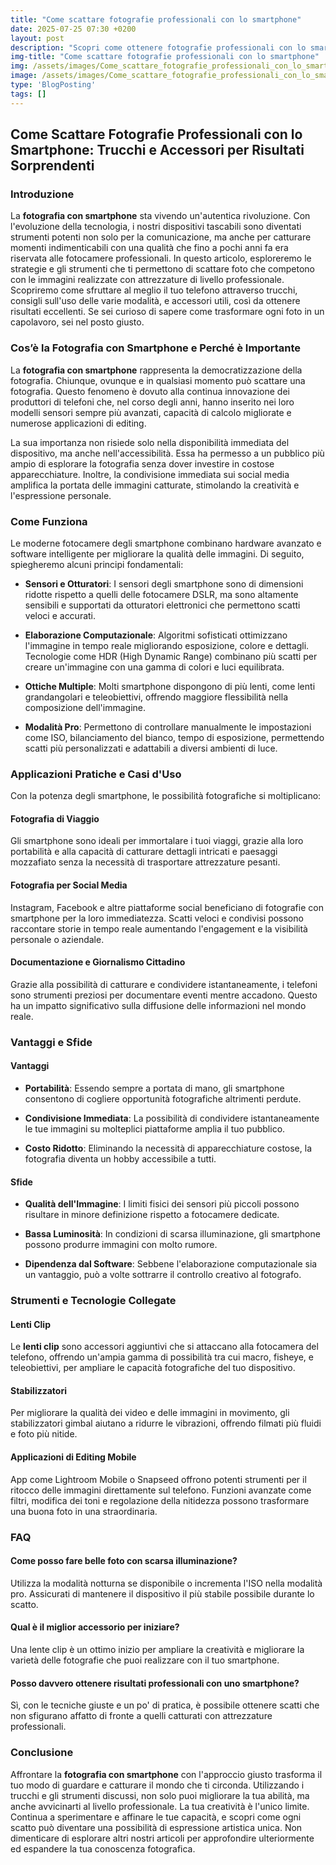 ```yaml
---
title: "Come scattare fotografie professionali con lo smartphone"
date: 2025-07-25 07:30 +0200
layout: post
description: "Scopri come ottenere fotografie professionali con lo smartphone tramite trucchi, lenti clip e modalità pro per risultati da vero esperto!"
img-title: "Come scattare fotografie professionali con lo smartphone"
img: /assets/images/Come_scattare_fotografie_professionali_con_lo_smartphone.jpg
image: /assets/images/Come_scattare_fotografie_professionali_con_lo_smartphone.jpg
type: 'BlogPosting'
tags: []
---
```


## Come Scattare Fotografie Professionali con lo Smartphone: Trucchi e Accessori per Risultati Sorprendenti

### Introduzione

La **fotografia con smartphone** sta vivendo un'autentica rivoluzione. Con l'evoluzione della tecnologia, i nostri dispositivi tascabili sono diventati strumenti potenti non solo per la comunicazione, ma anche per catturare momenti indimenticabili con una qualità che fino a pochi anni fa era riservata alle fotocamere professionali. In questo articolo, esploreremo le strategie e gli strumenti che ti permettono di scattare foto che competono con le immagini realizzate con attrezzature di livello professionale. Scopriremo come sfruttare al meglio il tuo telefono attraverso trucchi, consigli sull'uso delle varie modalità, e accessori utili, così da ottenere risultati eccellenti. Se sei curioso di sapere come trasformare ogni foto in un capolavoro, sei nel posto giusto.

### Cos’è la Fotografia con Smartphone e Perché è Importante

La **fotografia con smartphone** rappresenta la democratizzazione della fotografia. Chiunque, ovunque e in qualsiasi momento può scattare una fotografia. Questo fenomeno è dovuto alla continua innovazione dei produttori di telefoni che, nel corso degli anni, hanno inserito nei loro modelli sensori sempre più avanzati, capacità di calcolo migliorate e numerose applicazioni di editing.

La sua importanza non risiede solo nella disponibilità immediata del dispositivo, ma anche nell'accessibilità. Essa ha permesso a un pubblico più ampio di esplorare la fotografia senza dover investire in costose apparecchiature. Inoltre, la condivisione immediata sui social media amplifica la portata delle immagini catturate, stimolando la creatività e l'espressione personale.

### Come Funziona

Le moderne fotocamere degli smartphone combinano hardware avanzato e software intelligente per migliorare la qualità delle immagini. Di seguito, spiegheremo alcuni principi fondamentali:

- **Sensori e Otturatori**: I sensori degli smartphone sono di dimensioni ridotte rispetto a quelli delle fotocamere DSLR, ma sono altamente sensibili e supportati da otturatori elettronici che permettono scatti veloci e accurati.

- **Elaborazione Computazionale**: Algoritmi sofisticati ottimizzano l'immagine in tempo reale migliorando esposizione, colore e dettagli. Tecnologie come HDR (High Dynamic Range) combinano più scatti per creare un'immagine con una gamma di colori e luci equilibrata.

- **Ottiche Multiple**: Molti smartphone dispongono di più lenti, come lenti grandangolari e teleobiettivi, offrendo maggiore flessibilità nella composizione dell'immagine.

- **Modalità Pro**: Permettono di controllare manualmente le impostazioni come ISO, bilanciamento del bianco, tempo di esposizione, permettendo scatti più personalizzati e adattabili a diversi ambienti di luce.

### Applicazioni Pratiche e Casi d'Uso

Con la potenza degli smartphone, le possibilità fotografiche si moltiplicano:

#### Fotografia di Viaggio

Gli smartphone sono ideali per immortalare i tuoi viaggi, grazie alla loro portabilità e alla capacità di catturare dettagli intricati e paesaggi mozzafiato senza la necessità di trasportare attrezzature pesanti.

#### Fotografia per Social Media

Instagram, Facebook e altre piattaforme social beneficiano di fotografie con smartphone per la loro immediatezza. Scatti veloci e condivisi possono raccontare storie in tempo reale aumentando l'engagement e la visibilità personale o aziendale.

#### Documentazione e Giornalismo Cittadino

Grazie alla possibilità di catturare e condividere istantaneamente, i telefoni sono strumenti preziosi per documentare eventi mentre accadono. Questo ha un impatto significativo sulla diffusione delle informazioni nel mondo reale.

### Vantaggi e Sfide

#### Vantaggi

- **Portabilità**: Essendo sempre a portata di mano, gli smartphone consentono di cogliere opportunità fotografiche altrimenti perdute.

- **Condivisione Immediata**: La possibilità di condividere istantaneamente le tue immagini su molteplici piattaforme amplia il tuo pubblico.

- **Costo Ridotto**: Eliminando la necessità di apparecchiature costose, la fotografia diventa un hobby accessibile a tutti.

#### Sfide

- **Qualità dell'Immagine**: I limiti fisici dei sensori più piccoli possono risultare in minore definizione rispetto a fotocamere dedicate.

- **Bassa Luminosità**: In condizioni di scarsa illuminazione, gli smartphone possono produrre immagini con molto rumore.

- **Dipendenza dal Software**: Sebbene l'elaborazione computazionale sia un vantaggio, può a volte sottrarre il controllo creativo al fotografo.

### Strumenti e Tecnologie Collegate

#### Lenti Clip

Le **lenti clip** sono accessori aggiuntivi che si attaccano alla fotocamera del telefono, offrendo un'ampia gamma di possibilità tra cui macro, fisheye, e teleobiettivi, per ampliare le capacità fotografiche del tuo dispositivo.

#### Stabilizzatori

Per migliorare la qualità dei video e delle immagini in movimento, gli stabilizzatori gimbal aiutano a ridurre le vibrazioni, offrendo filmati più fluidi e foto più nitide.

#### Applicazioni di Editing Mobile

App come Lightroom Mobile o Snapseed offrono potenti strumenti per il ritocco delle immagini direttamente sul telefono. Funzioni avanzate come filtri, modifica dei toni e regolazione della nitidezza possono trasformare una buona foto in una straordinaria.

### FAQ

#### Come posso fare belle foto con scarsa illuminazione?

Utilizza la modalità notturna se disponibile o incrementa l'ISO nella modalità pro. Assicurati di mantenere il dispositivo il più stabile possibile durante lo scatto.

#### Qual è il miglior accessorio per iniziare?

Una lente clip è un ottimo inizio per ampliare la creatività e migliorare la varietà delle fotografie che puoi realizzare con il tuo smartphone.

#### Posso davvero ottenere risultati professionali con uno smartphone?

Sì, con le tecniche giuste e un po' di pratica, è possibile ottenere scatti che non sfigurano affatto di fronte a quelli catturati con attrezzature professionali.

### Conclusione

Affrontare la **fotografia con smartphone** con l'approccio giusto trasforma il tuo modo di guardare e catturare il mondo che ti circonda. Utilizzando i trucchi e gli strumenti discussi, non solo puoi migliorare la tua abilità, ma anche avvicinarti al livello professionale. La tua creatività è l'unico limite. Continua a sperimentare e affinare le tue capacità, e scopri come ogni scatto può diventare una possibilità di espressione artistica unica. Non dimenticare di esplorare altri nostri articoli per approfondire ulteriormente ed espandere la tua conoscenza fotografica.